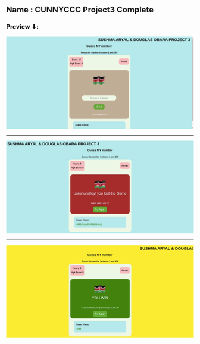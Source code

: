 ## Name : CUNNYCCC Project3 Complete

### Preview ⬇:

![Output Preview](./output/outputpreview1.png)

---

![Output Preview](./output/outputpreview2.png)

---

![Output Preview](./output/outputpreview.png)
